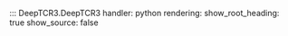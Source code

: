 
::: DeepTCR3.DeepTCR3
    handler: python
    rendering:
      show_root_heading: true
      show_source: false